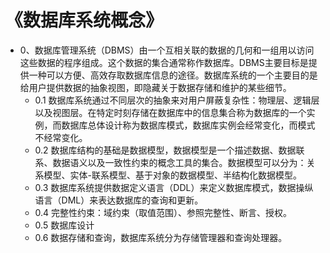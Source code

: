 # 《数据库系统概念》
- 0、数据库管理系统（DBMS）由一个互相关联的数据的几何和一组用以访问这些数据的程序组成。这个数据的集合通常称作数据库。DBMS主要目标是提供一种可以方便、高效存取数据库信息的途径。数据库系统的一个主要目的是给用户提供数据的抽象视图，即隐藏关于数据存储和维护的某些细节。
  - 0.1 数据库系统通过不同层次的抽象来对用户屏蔽复杂性：物理层、逻辑层以及视图层。在特定时刻存储在数据库中的信息集合称为数据库的一个实例，而数据库总体设计称为数据库模式，数据库实例会经常变化，而模式不经常变化。
  - 0.2 数据库结构的基础是数据模型，数据模型是一个描述数据、数据联系、数据语义以及一致性约束的概念工具的集合。数据模型可以分为：关系模型、实体-联系模型、基于对象的数据模型、半结构化数据模型。
  - 0.3 数据库系统提供数据定义语言（DDL）来定义数据库模式，数据操纵语言（DML）来表达数据库的查询和更新。
  - 0.4 完整性约束：域约束（取值范围）、参照完整性、断言、授权。
  - 0.5 数据库设计
  - 0.6 数据存储和查询，数据库系统分为存储管理器和查询处理器。